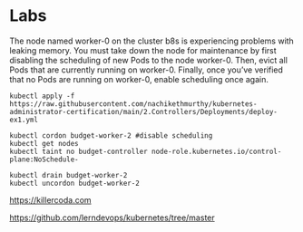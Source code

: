 # Labs

The node named worker-0 on the cluster b8s is experiencing problems with leaking memory. You must take down the node for maintenance by first disabling the scheduling of new Pods to the node worker-0. Then, evict all Pods that are currently running on worker-0. Finally, once you’ve verified that no Pods are running on worker-0, enable scheduling once again.


```
kubectl apply -f https://raw.githubusercontent.com/nachikethmurthy/kubernetes-administrator-certification/main/2.Controllers/Deployments/deploy-ex1.yml

kubectl cordon budget-worker-2 #disable scheduling
kubectl get nodes
kubectl taint no budget-controller node-role.kubernetes.io/control-plane:NoSchedule-

kubectl drain budget-worker-2
kubectl uncordon budget-worker-2

```


https://killercoda.com

https://github.com/lerndevops/kubernetes/tree/master